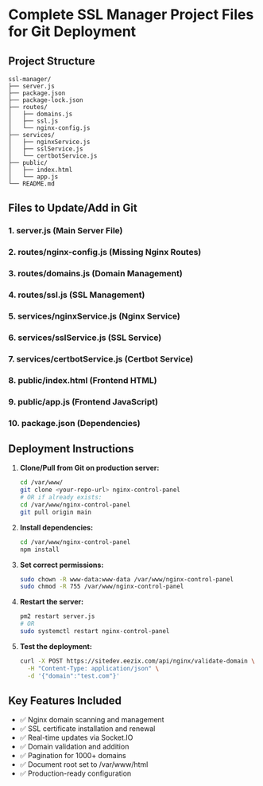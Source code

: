 # Complete SSL Manager Project Files for Git Deployment

## Project Structure

```
ssl-manager/
├── server.js
├── package.json
├── package-lock.json
├── routes/
│   ├── domains.js
│   ├── ssl.js
│   └── nginx-config.js
├── services/
│   ├── nginxService.js
│   ├── sslService.js
│   └── certbotService.js
├── public/
│   ├── index.html
│   └── app.js
└── README.md
```

## Files to Update/Add in Git

### 1. server.js (Main Server File)
### 2. routes/nginx-config.js (Missing Nginx Routes)
### 3. routes/domains.js (Domain Management)
### 4. routes/ssl.js (SSL Management)
### 5. services/nginxService.js (Nginx Service)
### 6. services/sslService.js (SSL Service)
### 7. services/certbotService.js (Certbot Service)
### 8. public/index.html (Frontend HTML)
### 9. public/app.js (Frontend JavaScript)
### 10. package.json (Dependencies)

## Deployment Instructions

1. **Clone/Pull from Git on production server:**
   ```bash
   cd /var/www/
   git clone <your-repo-url> nginx-control-panel
   # OR if already exists:
   cd /var/www/nginx-control-panel
   git pull origin main
   ```

2. **Install dependencies:**
   ```bash
   cd /var/www/nginx-control-panel
   npm install
   ```

3. **Set correct permissions:**
   ```bash
   sudo chown -R www-data:www-data /var/www/nginx-control-panel
   sudo chmod -R 755 /var/www/nginx-control-panel
   ```

4. **Restart the server:**
   ```bash
   pm2 restart server.js
   # OR
   sudo systemctl restart nginx-control-panel
   ```

5. **Test the deployment:**
   ```bash
   curl -X POST https://sitedev.eezix.com/api/nginx/validate-domain \
     -H "Content-Type: application/json" \
     -d '{"domain":"test.com"}'
   ```

## Key Features Included

- ✅ Nginx domain scanning and management
- ✅ SSL certificate installation and renewal
- ✅ Real-time updates via Socket.IO
- ✅ Domain validation and addition
- ✅ Pagination for 1000+ domains
- ✅ Document root set to /var/www/html
- ✅ Production-ready configuration